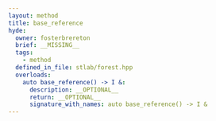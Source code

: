 ```yaml
---
layout: method
title: base_reference
hyde:
  owner: fosterbrereton
  brief: __MISSING__
  tags:
    - method
  defined_in_file: stlab/forest.hpp
  overloads:
    auto base_reference() -> I &:
      description: __OPTIONAL__
      return: __OPTIONAL__
      signature_with_names: auto base_reference() -> I &
---
```

